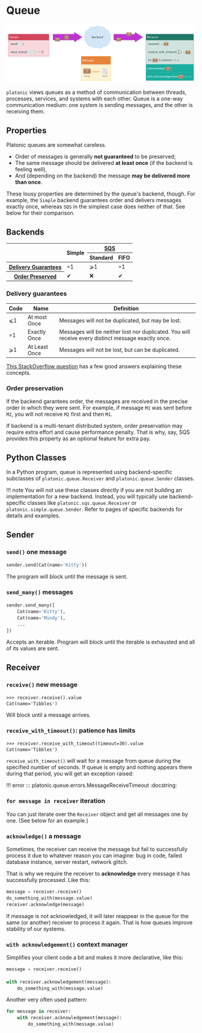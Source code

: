# Queue

[![Queue](queue.png)](https://whimsical.com/9FrduJ8TXTaKaQH33Sjiya)

`platonic` views queues as a method of communication between threads, processes, services, and systems with each other. Queue is a one-way communication medium: one system is sending messages, and the other is receiving them.

## Properties

Platonic queues are somewhat careless.

* Order of messages is generally **not guaranteed** to be preserved;
* The same message should be delivered **at least once** (if the backend is feeling well),
* And (depending on the backend) the message **may be delivered more than once**.

These lousy properties are determined by the queue's backend, though. For example, the `Simple` backend guarantees order and delivers messages exactly once, whereas `SQS` in the simplest case does neither of that. See below for their comparison.

## Backends

<table>
    <thead>
        <tr>
            <th rowspan="2"></th>
            <th rowspan="2" style="vertical-align: middle">Simple</th>
            <th colspan="2" align="center">
                <a href="/sqs/queue/">SQS</a>
            </th>
        </tr>
        <tr>
            <th>Standard</th>
            <th>FIFO</th>
        </tr>
    </thead>
    <tbody>
        <tr>
            <th>
                <a href="#delivery-guarantees">Delivery Guarantees</a>
            </th>
            <td>=1</td>
            <td>⩾1</td>
            <td>=1</td>
        </tr>
        <tr>
            <th>
                <a href="#order-preservation">Order Preserved</a>
            </th>
            <td>✔</td>
            <td>❌</td>
            <td>✔</td>
        </tr>
    </tbody>
</table>

### Delivery guarantees

| Code | Name          | Definition |
| ---  | ---           | ---        |
| ⩽1   | At most Once  | Messages will not be duplicated, but may be lost.
| =1   | Exactly Once  | Messages will be neither lost nor duplicated. You will receive every distinct message exactly once.
| ⩾1   | At Least Once | Messages will not be lost, but can be duplicated.

[This StackOverflow question](https://stackoverflow.com/q/44204973) has a few good answers explaining these concepts.

### Order preservation

If the backend garantees order, the messages are received in the precise order in which they were sent. For example, if message `M1` was sent before `M2`, you will not receive `M2` first and then `M1`.

If backend is a multi-tenant distributed system, order preservation may require extra effort and cause performance penalty. That is why, say, SQS provides this property as an optional feature for extra pay.

## Python Classes

In a Python program, queue is represented using backend-specific subclasses of `platonic.queue.Receiver` and `platonic.queue.Sender` classes.

!!! note
    You will not use these classes directly if you are not building an implementation for a new backend. Instead, you will typically use backend-specific classes like `platonic.sqs.queue.Receiver` or `platonic.simple.queue.Sender`. Refer to pages of specific backends for details and examples.

## Sender

### `send()` one message

```python
sender.send(Cat(name='Kitty'))
```

The program will block until the message is sent.

### `send_many()` messages

```python
sender.send_many([
    Cat(name='Kitty'),
    Cat(name='Mindy'),
    ...
])
```

Accepts an iterable. Program will block until the iterable is exhausted and all of its values are sent.

## Receiver

### `receive()` new message

```pycon
>>> receiver.receive().value
Cat(name='Tibbles')
```

Will block until a message arrives.

### `receive_with_timeout()`: patience has limits

```pycon
>>> receiver.receive_with_timeout(timeout=30).value
Cat(name='Tibbles')
```

`receive_with_timeout()` will wait for a message from queue during the specified number of seconds. If queue is empty and nothing appears there during that period, you will get an exception raised:

!!! error
    ::: platonic.queue.errors.MessageReceiveTimeout
        :docstring:

### `for message in receiver` iteration

You can just iterate over the `Receiver` object and get all messages one by one. (See below for an example.)

### `acknowledge()` a message

Sometimes, the receiver can receive the message but fail to successfully process it due to whatever reason you can imagine: bug in code, failed database instance, server restart, network glitch.

That is why we require the receiver to **acknowledge** every message it has successfully processed. Like this:

```python
message = receiver.receive()
do_something_with(message.value)
receiver.acknowledge(message)
```

If message is not acknowledged, it will later reappear in the queue for the same (or another) receiver to process it again. That is how queues improve stability of our systems.

### `with acknowledgement()` context manager

Simplifies your client code a bit and makes it more declarative, like this:

```python
message = receiver.receive()

with receiver.acknowledgement(message):
    do_something_with(message.value)
```

Another very often used pattern:

```python
for message in receiver:
    with receiver.acknowledgement(message):
        do_something_with(message.value)
```
